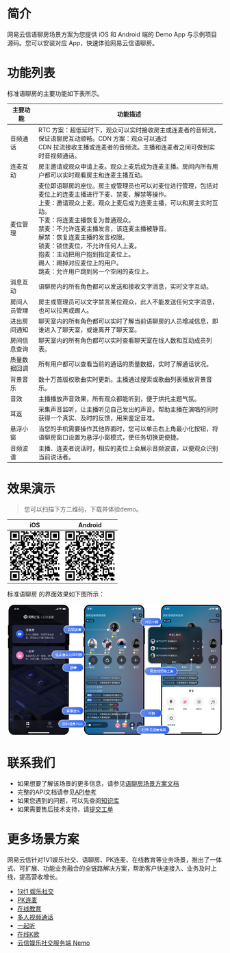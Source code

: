 # 简介

网易云信语聊房场景方案为您提供 iOS 和 Android 端的 Demo App 与示例项目源码。您可以安装对应 App，快速体验网易云信语聊房。


# 功能列表
标准语聊房的主要功能如下表所示。

|  主要功能   | 功能描述  |
|  ----  | ----  |
| 音频通话  | RTC 方案：超低延时下，观众可以实时接收房主或连麦者的音频流，保证语聊房互动顺畅。CDN 方案：观众可以通过 <br> CDN 拉流接收主播或连麦者的音频流。主播和连麦者之间可做到实时音视频通话。 |
| 连麦互动  | 房主邀请或观众申请上麦。观众上麦后成为连麦主播。房间内所有用户都可以实时观看房主和连麦主播互动。 |
|  麦位管理 | 麦位即语聊房的座位。房主或管理员也可以对麦位进行管理，包括对麦位上的连麦主播进行下麦、禁麦、解禁等操作。<br> 上麦：邀请观众上麦。观众上麦后成为连麦主播，可以和房主实时互动。<br> 下麦：将连麦主播恢复为普通观众。<br> 禁麦：不允许连麦主播发言，该连麦主播被静音。<br> 解禁：恢复连麦主播的发言权限。<br> 锁麦：锁住麦位，不允许任何人上麦。<br> 抱麦：主动把用户抱到指定麦位上。<br> 踢人：踢掉对应麦位上的用户。<br> 跳麦：允许用户跳到另一个空闲的麦位上。 |
| 消息互动  | 语聊房内的所有角色都可以发送和接收文字消息，实时文字互动。 |
| 房间人员管理  | 房主或管理员可以文字禁言某位观众，此人不能发送任何文字消息，也可以拉黑或踢人。 |
|  进出房间通知 | 聊天室内的所有角色都可以实时了解当前语聊房的人员增减信息，即谁进入了聊天室，或谁离开了聊天室。 |
| 房间信息查询  | 聊天室内的所有角色都可以实时查看聊天室在线人数和互动成员列表。 |
| 质量数据回调  | 所有用户都可以查看当前的通话的质量数据，实时了解通话状况。 |
| 背景音乐  | 数十万首版权歌曲实时更新。主播通过搜索或歌曲列表播放背景音乐。 |
| 音效  |  主播播放声音效果，所有观众都能听到，便于烘托主题气氛。|
|  耳返 |  采集声音监听，让主播听见自己发出的声音。帮助主播在演唱的同时获得一个真实、及时的反馈，用来鉴定音准。 |
| 悬浮小窗  | 当您的手机需要操作其他界面时，您可以单击右上角最小化按钮，将语聊房窗口设置为悬浮小窗模式，使任务切换更便捷。 |
| 音频波谱  | 主播、连麦者说话时，相应的麦位上会展示音频波谱，以便观众识别当前说话者。 |



# 效果演示

> 您可以扫描下方二维码，下载并体验demo。

| iOS    | Android  |
|  ----  | ----  |
| ![](pic/download_ios.png)  |  ![](pic/download_android.png) | 

标准语聊房 的界面效果如下图所示：

![](pic/effect_picture_1.png)


# 联系我们

- 如果想要了解该场景的更多信息，请参见[语聊房场景方案文档](https://doc.yunxin.163.com/group-voice-room/docs/home-page?platform=android)
- 完整的API文档请参见[API参考](https://doc.yunxin.163.com/group-voice-room/api-refer)
- 如果您遇到的问题，可以先查阅[知识库](https://faq.yunxin.163.com/kb/main/#/)
- 如果需要售后技术支持，请[提交工单](https://app.yunxin.163.com/index#/issue/submit)  


# 更多场景方案

网易云信针对1V1娱乐社交、语聊房、PK连麦、在线教育等业务场景，推出了一体式、可扩展、功能业务融合的全链路解决方案，帮助客户快速接入、业务及时上线，提高营收增长。

- [1对1 娱乐社交](https://github.com/netease-kit/1V1)
- [PK连麦](https://github.com/netease-kit/OnlinePK)
- [在线教育](https://github.com/netease-kit/WisdomEducation)
- [多人视频通话](https://github.com/netease-kit/NEGroupCall)
- [一起听](https://github.com/netease-kit/NEListenTogether)
- [在线K歌](https://github.com/netease-kit/NEKaraoke)
- [云信娱乐社交服务端 Nemo](https://github.com/netease-kit/nemo)